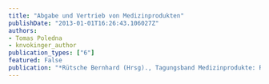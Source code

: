 ```yaml
---
title: "Abgabe und Vertrieb von Medizinprodukten"
publishDate: "2013-01-01T16:26:43.106027Z"
authors: 
- Tomas Poledna
- knvokinger_author
publication_types: ["6"]
featured: False
publication: "*Rütsche Bernhard (Hrsg)., Tagungsband Medizinprodukte: Regulierung und Haftung, Luzern 2013*"
---
```

